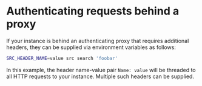 # Authenticating requests behind a proxy

If your instance is behind an authenticating proxy that requires additional headers, they can be supplied via environment variables as follows:

```sh
SRC_HEADER_NAME=value src search 'foobar'
```

In this example, the header name-value pair `Name: value` will be threaded to all HTTP requests to your instance. Multiple such headers can be supplied.
